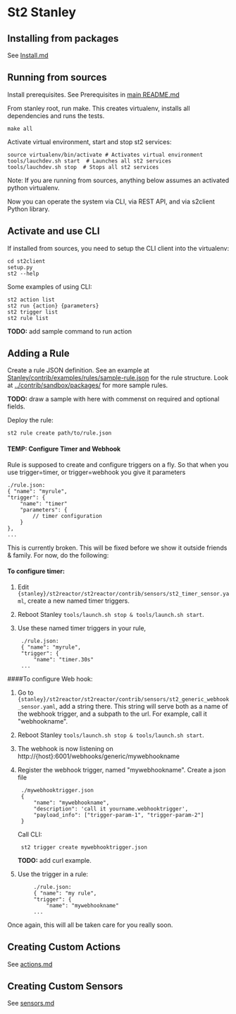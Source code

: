 St2 Stanley
======

## Installing from packages
See [Install.md](Install.md)

## Running from sources
Install prerequisites. See Prerequisites in [main README.md](../Readme.md)

From stanley root, run make. This creates virtualenv, installs all dependencies and runs the tests. 

	make all


Activate virtual environment, start and stop st2 services:

	source virtualenv/bin/activate # Activates virtual environment 
	tools/lauchdev.sh start  # Launches all st2 services 
	tools/lauchdev.sh stop  # Stops all st2 services
		
Note: If you are running from sources, anything below assumes an activated python virtualenv. 

Now you can operate the system via CLI, via REST API, and via s2client Python library. 

## Activate and use CLI
If installed from sources, you need to setup the CLI client into the virtualenv:
	
	cd st2client
	setup.py
	st2 --help

Some examples of using CLI: 

	st2 action list
	st2 run {action} {parameters}
	st2 trigger list
	st2 rule list

**TODO:**  add sample command to run action 


## Adding a Rule
Create a rule JSON definition. See an example at [Stanley/contrib/examples/rules/sample-rule.json](../contrib/examples/rules/sample-rule.json) for the rule structure. Look at [../contrib/sandbox/packages/](../contrib/sandbox/packages/) for more sample rules. 
	
**TODO:** draw a sample with here with commenst on required and optional fields. 

Deploy the rule:

	st2 rule create path/to/rule.json


#### TEMP: Configure Timer and Webhook
Rule is supposed to create and configure triggers on a fly. So that when you use trigger=timer, or trigger=webhook you give it parameters 

	./rule.json:
	{ "name": "myrule",
    "trigger": {
        "name": "timer"
        "parameters": {
        	// timer configuration
        }
    },
    ...

This is currently broken. 
This will be fixed before we show it outside friends & family. For now, do the following: 

#### To configure timer:
1. Edit `{stanley}/st2reactor/st2reactor/contrib/sensors/st2_timer_sensor.yaml`, create a new named timer triggers. 
2. Reboot Stanley `tools/launch.sh stop & tools/launch.sh start`. 
1. Use these named timer triggers in your rule,

		./rule.json:
		{ "name": "myrule",
	    "trigger": {
    	    "name": "timer.30s"
	    ...    

####To configure Web hook:
1. Go to `{stanley}/st2reactor/st2reactor/contrib/sensors/st2_generic_webhook_sensor.yaml`, add a string there. This string will serve both as a name of the webhook trigger, and a subpath to the url. For example, call it "webhookname".
2. Reboot Stanley `tools/launch.sh stop & tools/launch.sh start`. 
1. The webhook is now listening on http://{host}:6001/webhooks/generic/mywebhookname
1. Register the webhook trigger, named "mywebhookname". 
Create a json file 
		
		./mywebhooktrigger.json
	 	{
    		"name": "mywebhookname",
    		"description": 'call it yourname.webhooktrigger',
    		"payload_info": ["trigger-param-1", "trigger-param-2"]
		}

	Call CLI:
		
		st2 trigger create mywebhooktrigger.json
	**TODO:** add curl example. 
		
1. Use the trigger in a rule: 

	 		./rule.json:
			{ "name": "my rule",
	    	"trigger": {
    	    	"name": "mywebhookname"
	    	...    

Once again, this will all be taken care for you really soon. 

## Creating Custom Actions
See [actions.md](actions.md)

## Creating Custom Sensors
See [sensors.md](sensors.md)

